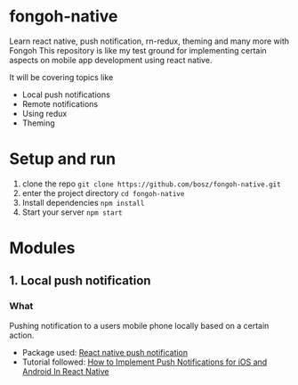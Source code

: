 # fongoh-native
Learn react native, push notification, rn-redux, theming and many more with Fongoh
This repository is like my test ground for implementing certain aspects on mobile app development using react native. 

It will be covering topics like
- Local push notifications
- Remote notifications
- Using redux
- Theming

# Setup and run
1. clone the repo `git clone https://github.com/bosz/fongoh-native.git`
2. enter the project directory `cd fongoh-native`
3. Install dependencies `npm install`
4. Start your server `npm start`


# Modules
## 1. Local push notification
### What
Pushing notification to a users mobile phone locally based on a certain action. 
- Package used: [React native push notification](https://github.com/zo0r/react-native-push-notification)
- Tutorial followed: [How to Implement Push Notifications for iOS and Android In React Native](https://apiko.com/blog/react-native-push-notifications/)
